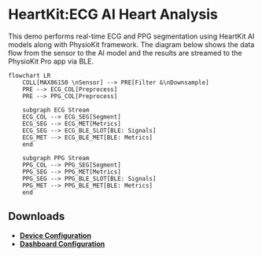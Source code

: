 # HeartKit:ECG AI Heart Analysis

This demo performs real-time ECG and PPG segmentation using HeartKit AI models along with PhysioKit framework. The diagram below shows the data flow from the sensor to the AI model and the results are streamed to the PhysioKit Pro app via BLE.

```mermaid
flowchart LR
    COLL[MAX86150 \nSensor] --> PRE[Filter &\nDownsample]
    PRE --> ECG_COL[Preprocess]
    PRE --> PPG_COL[Preprocess]

    subgraph ECG Stream
    ECG_COL --> ECG_SEG[Segment]
    ECG_SEG --> ECG_MET[Metrics]
    ECG_SEG --> ECG_BLE_SLOT[BLE: Signals]
    ECG_MET --> ECG_BLE_MET[BLE: Metrics]
    end

    subgraph PPG Stream
    PPG_COL --> PPG_SEG[Segment]
    PPG_SEG --> PPG_MET[Metrics]
    PPG_SEG --> PPG_BLE_SLOT[BLE: Signals]
    PPG_MET --> PPG_BLE_MET[BLE: Metrics]
    end
```
## Downloads

- [**Device Configuration**](../assets/device-configs/hk-device-config.json)
- [**Dashboard Configuration**](../assets/dashboard-configs/hk-dashboard-config.json)
